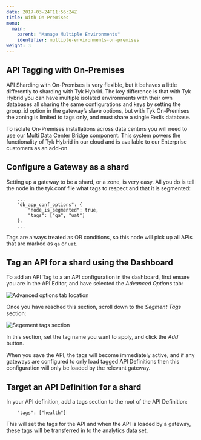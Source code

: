 ```yaml
---
date: 2017-03-24T11:56:24Z
title: With On-Premises
menu: 
  main:
    parent: "Manage Multiple Environments"
    identifier: multiple-environments-on-premises
weight: 3
---
```


## <a name="api-tagging"></a>API Tagging with On-Premises

API Sharding with On-Premises is very flexible, but it behaves a little differently to sharding with Tyk Hybrid. The key difference is that with Tyk Hybrid you can have multiple isolated environments with their own databases all sharing the same configurations and keys by setting the group_id option in the gateway’s slave options, but with Tyk On-Premises the zoning is limited to tags only, and must share a single Redis database.

To isolate On-Premises installations across data centers you will need to use our Multi Data Center Bridge component. This system powers the functionality of Tyk Hybrid in our cloud and is available to our Enterprise customers as an add-on.

## <a name="configure-gateway-as-shard"></a> Configure a Gateway as a shard

Setting up a gateway to be a shard, or a zone, is very easy. All you do is tell the node in the tyk.conf file what tags to respect and that it is segmented:

```{.copyWrapper}
	...
	"db_app_conf_options": {
	    "node_is_segmented": true,
	    "tags": ["qa", "uat"]
	},
	...
```

Tags are always treated as OR conditions, so this node will pick up all APIs that are marked as `qa` or `uat`.

## <a name="tag-api-with-dashboard"></a> Tag an API for a shard using the Dashboard

To add an API Tag to a an API configuration in the dashboard, first ensure you are in the API Editor, and have selected the *Advanced Options* tab:

![Advanced options tab location][1]

Once you have reached this section, scroll down to the *Segment Tags* section:

![Segement tags section][2]

In this section, set the tag name you want to apply, and click the *Add* button.

When you save the API, the tags will become immediately active, and if any gateways are configured to only load tagged API Definitions then this configuration will only be loaded by the relevant gateway.

## <a name="target-api-definition-for-shard"></a> Target an API Definition for a shard

In your API definition, add a tags section to the root of the API Definition:

```{.copyWrapper}
	"tags": ["health"]
```

This will set the tags for the API and when the API is loaded by a gateway, these tags will be transferred in to the analytics data set.


[1]: /docs/img/dashboard/system-management/api_designer_advanced_2.5.png
[2]: /docs/img/dashboard/system-management/segments_tags_2.5.png

